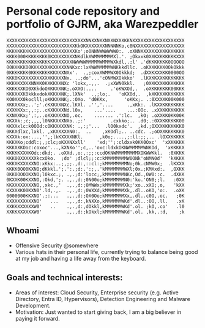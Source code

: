 # Personal code repository and portfolio of GJRM, aka Warezpeddler

```
XXXXXXXXXXXXXXXXXXXXXXXXXXXXXNNXXNXXNXXNXXXKKNXXXXXXXXXXXXXXXXXXX
XXXXXXXXXXXXXXXXXXXXXXXXXKkOKXXXXXXXNNNNNKo,c0NXXXXXXXXXXXXXXXXXX
KKKKKKKKKXXXXXXXXXXXXXXXXKo';o0NNNWWWWWW0:. .oXNNXXXXXXXKKKKKKKKK
KKKK000KKKKKKKK0KXXXXXXXXNKdlkXWMMMMMMMXl.'. ;Okxxk0XXKXKKKKKKXXX
KKKKKKKKKKKKKKKKXXXXXXXXNWWWWMMMMMWMMMWXkdl,.;l' .'dKKKKKKK0OOOOO
00KKKKK00KKKXXXKKXXXXXNNKxc:lxKWWMMMMMWNKkkdllc. .oKXKKKKK0OkOkkk
0KKKKKKK0KKKKKKKKKXXXNXx'.  .,;coxXWMMWX0Okkkd;  .dXXKXXXKK0000OO
KKK0KXXXXXXXXXXXKKXXXNx. ..;do'...'cONMWXOkkko'  .lKXKKXXKKKKKKKK
KKKKKXXKXNNXK0KXKKXXNXc 'lokx,.,,.  .;xXWN0kkl.   ;0XKKXXKKKKKKKK
KKKKXXKO0XKkdoOXKKXXNK;.oXXO:....     .'oKWXOd,.  .oXKKKKKKK00KKK
KKKXXXK0kkkxdokXKKXXNK;.lXNk'  .,;lo;.   'oKX0d,.  ,kXKKKXKKKKKKK
KO0XXX0koclll;oKKKXXNK;.:OXo. 'd0KKx,      'oKKx;. .:0XXXXK00K000
XKKXXXx;..';'.cKXKXXNXc.lKXl. .'','....     .,xKk:. .lKXXKKKKKKKK
XXXKKXx:,,:;..cKXKXXXNd.l0x,    ...'....    ...:OOc. .xXXKKKKKKKK
KXNXXKx;',:,..oXXKXXXNO,.oc.    ....... .':lc.  ,kO; .oXXKK0KK00K
XKXXk:;c;,,,,l0NKKXXXNXo..;:'         .cxkko;.. .d0;.:0XXKKKKKK00
KKXXxlc:k0OOd:cOKKXXXXNK: .,:;'...  .lO0kxdc'.  ,kd.;OXXXKKKKKKK0
0KKXdlxc,lxkl. ,xKXXXXXN0:.  ..    ,xKOdl;.. ..cdc. .;oOXXKKKKKK0
KXXXk:ox:...,'',;lkKXXXXNKl.      ,k0o;....,;:ll:;;,.. .lOXXKKKKK
KKKXKo;cddl:;,;clc;oKXXNXxll'    'xd;'';:cldxxk0KK0Oxc'  'xXKKKKK
KKKXXKOoc:coxoc'...,kXNXo'';c,..'oxc:ldxkOKNWMMMMMWNKOd,  'xKKKKX
KKKKKXXXKOdc:dkd;. .oXXd.,o:,:;;:ccdOKNWMMMMMMMMXOKWWKkl.  :0XKKK
KKK00XXXXXXkcxOko.  ;do' ;dlcl;;:c:kMMMMMMMMW0ONk'oNMN0d'  'kXKKK
KKKXKXXXXXNO:xKkx:..;,;;.,d:,::cl:;kMMMMMMMMNo;0k.cNMW0x;  .lKXXX
KKKK0OO0KXNO;dKkkl.';.':.;d:.':;,.'kMMMMMMMWXl;0x.;KMXxd:.  ,OXKK
0KK0OOOOKXNO;l0kxc.;, .,.;d:'locc;,kMMMMMMMNKc,Od.,0W0::c.  .dXKK
0KXXK00KXXNO,:Okd,';. .,.,d:;0N00o;kMMMMMMMN0:'ko.'ON0;;l.   :0XX
KKXXXXXXXXNO,,xkc.,'  .,.,d:;0MWWx;kMMMMMMMXk;'xo..xXO;,o,   'kXX
KXXXXK00KXN0'.ld,.,.  .,.,d:;0WXXd;kMMMMMMMXk,.dl..oKO,'o:.  .oXK
0000000KKXNO'.;:...   .,.,d:;OX0Oo;kMMMMMMMXx,.dl..c0O,.oc.   ;0K
XXXXXXXXXXNO'   ...   .,.,d:,kNXXo,kMMMMMMWKd'.dl..:OO,.ll.   .xK
XXKKXXXXXXW0'   ..    .,.,d:,dOkkl,kMMMMMMWKd'.ol. ;kO,.co'   .l0
XXKKXXXXXXW0'         .,.,d:;kOkxl;kMMMMMMWKd'.ol. ,kk,.:d,    ;k
```

## Whoami
- Offensive Security @somewhere
- Various hats in their personal life, currently trying to balance being good at my job and having a life away from the keyboard.

## Goals and technical interests:
- Areas of interest: Cloud Security, Enterprise security (e.g. Active Directory, Entra ID, Hypervisors), Detection Engineering and Malware Development.  
- Motivation: Just wanted to start giving back, I am a big believer in paying it forward.

<!---
warezpeddler/warezpeddler is a ✨ special ✨ repository because its `README.md` (this file) appears on your GitHub profile.
You can click the Preview link to take a look at your changes.
--->
